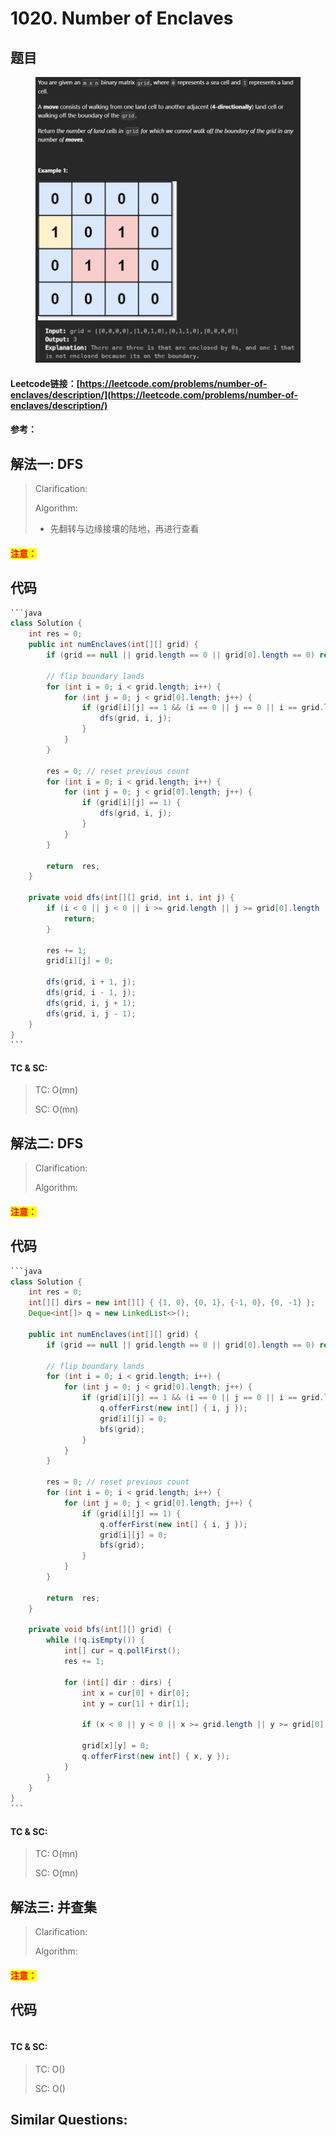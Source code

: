 # 1020. Number of Enclaves

## 题目

<figure><img src="../../.gitbook/assets/image (1) (1) (1) (1).png" alt=""><figcaption></figcaption></figure>

#### Leetcode链接：[https://leetcode.com/problems/number-of-enclaves/description/](https://leetcode.com/problems/number-of-enclaves/description/)

#### 参考：

## 解法一: DFS

> Clarification:&#x20;
>
> Algorithm:&#x20;
>
> * 先翻转与边缘接壤的陆地，再进行查看

#### <mark style="color:red;">注意：</mark>

## 代码

````java
```java
class Solution {
    int res = 0;
    public int numEnclaves(int[][] grid) {
        if (grid == null || grid.length == 0 || grid[0].length == 0) return 0;

        // flip boundary lands
        for (int i = 0; i < grid.length; i++) {
            for (int j = 0; j < grid[0].length; j++) {
                if (grid[i][j] == 1 && (i == 0 || j == 0 || i == grid.length - 1 || j == grid[0].length - 1)) {
                    dfs(grid, i, j);
                }
            }
        }

        res = 0; // reset previous count
        for (int i = 0; i < grid.length; i++) {
            for (int j = 0; j < grid[0].length; j++) {
                if (grid[i][j] == 1) {
                    dfs(grid, i, j);
                }
            }
        }

        return  res;
    }

    private void dfs(int[][] grid, int i, int j) {
        if (i < 0 || j < 0 || i >= grid.length || j >= grid[0].length || grid[i][j] == 0) {
            return;
        }

        res += 1;
        grid[i][j] = 0;

        dfs(grid, i + 1, j);
        dfs(grid, i - 1, j);
        dfs(grid, i, j + 1);
        dfs(grid, i, j - 1);
    }
}
```
````

#### TC & SC:&#x20;

> TC: O(mn)
>
> SC: O(mn)

## 解法二: DFS

> Clarification:&#x20;
>
> Algorithm:&#x20;

#### <mark style="color:red;">注意：</mark>

## 代码

````java
```java
class Solution {
    int res = 0;
    int[][] dirs = new int[][] { {1, 0}, {0, 1}, {-1, 0}, {0, -1} };
    Deque<int[]> q = new LinkedList<>();

    public int numEnclaves(int[][] grid) {
        if (grid == null || grid.length == 0 || grid[0].length == 0) return 0;

        // flip boundary lands
        for (int i = 0; i < grid.length; i++) {
            for (int j = 0; j < grid[0].length; j++) {
                if (grid[i][j] == 1 && (i == 0 || j == 0 || i == grid.length - 1 || j == grid[0].length - 1)) {
                    q.offerFirst(new int[] { i, j });
                    grid[i][j] = 0;
                    bfs(grid);
                }
            }
        }

        res = 0; // reset previous count
        for (int i = 0; i < grid.length; i++) {
            for (int j = 0; j < grid[0].length; j++) {
                if (grid[i][j] == 1) {
                    q.offerFirst(new int[] { i, j });
                    grid[i][j] = 0;
                    bfs(grid);
                }
            }
        }

        return  res;
    }

    private void bfs(int[][] grid) {
        while (!q.isEmpty()) {
            int[] cur = q.pollFirst();
            res += 1;

            for (int[] dir : dirs) {
                int x = cur[0] + dir[0];
                int y = cur[1] + dir[1];

                if (x < 0 || y < 0 || x >= grid.length || y >= grid[0].length || grid[x][y] == 0) continue;

                grid[x][y] = 0;
                q.offerFirst(new int[] { x, y });
            }
        }
    }
}
```
````

#### TC & SC:&#x20;

> TC: O(mn)
>
> SC: O(mn)

## 解法三: 并查集

> Clarification:&#x20;
>
> Algorithm:&#x20;

#### <mark style="color:red;">注意：</mark>

## 代码

```java
```

#### TC & SC:&#x20;

> TC: O()
>
> SC: O()

## **Similar Questions:**&#x20;
